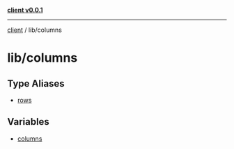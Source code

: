 [**client v0.0.1**](../../README.md)

***

[client](../../README.md) / lib/columns

# lib/columns

## Type Aliases

- [rows](type-aliases/rows.md)

## Variables

- [columns](variables/columns.md)
